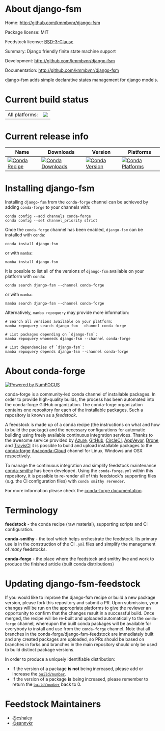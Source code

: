About django-fsm
================

Home: http://github.com/kmmbvnr/django-fsm

Package license: MIT

Feedstock license: [BSD-3-Clause](https://github.com/conda-forge/django-fsm-feedstock/blob/main/LICENSE.txt)

Summary: Django friendly finite state machine support

Development: http://github.com/kmmbvnr/django-fsm

Documentation: http://github.com/kmmbvnr/django-fsm

django-fsm adds simple declarative states management for django models.

Current build status
====================


<table><tr><td>All platforms:</td>
    <td>
      <a href="https://dev.azure.com/conda-forge/feedstock-builds/_build/latest?definitionId=2897&branchName=main">
        <img src="https://dev.azure.com/conda-forge/feedstock-builds/_apis/build/status/django-fsm-feedstock?branchName=main">
      </a>
    </td>
  </tr>
</table>

Current release info
====================

| Name | Downloads | Version | Platforms |
| --- | --- | --- | --- |
| [![Conda Recipe](https://img.shields.io/badge/recipe-django--fsm-green.svg)](https://anaconda.org/conda-forge/django-fsm) | [![Conda Downloads](https://img.shields.io/conda/dn/conda-forge/django-fsm.svg)](https://anaconda.org/conda-forge/django-fsm) | [![Conda Version](https://img.shields.io/conda/vn/conda-forge/django-fsm.svg)](https://anaconda.org/conda-forge/django-fsm) | [![Conda Platforms](https://img.shields.io/conda/pn/conda-forge/django-fsm.svg)](https://anaconda.org/conda-forge/django-fsm) |

Installing django-fsm
=====================

Installing `django-fsm` from the `conda-forge` channel can be achieved by adding `conda-forge` to your channels with:

```
conda config --add channels conda-forge
conda config --set channel_priority strict
```

Once the `conda-forge` channel has been enabled, `django-fsm` can be installed with `conda`:

```
conda install django-fsm
```

or with `mamba`:

```
mamba install django-fsm
```

It is possible to list all of the versions of `django-fsm` available on your platform with `conda`:

```
conda search django-fsm --channel conda-forge
```

or with `mamba`:

```
mamba search django-fsm --channel conda-forge
```

Alternatively, `mamba repoquery` may provide more information:

```
# Search all versions available on your platform:
mamba repoquery search django-fsm --channel conda-forge

# List packages depending on `django-fsm`:
mamba repoquery whoneeds django-fsm --channel conda-forge

# List dependencies of `django-fsm`:
mamba repoquery depends django-fsm --channel conda-forge
```


About conda-forge
=================

[![Powered by
NumFOCUS](https://img.shields.io/badge/powered%20by-NumFOCUS-orange.svg?style=flat&colorA=E1523D&colorB=007D8A)](https://numfocus.org)

conda-forge is a community-led conda channel of installable packages.
In order to provide high-quality builds, the process has been automated into the
conda-forge GitHub organization. The conda-forge organization contains one repository
for each of the installable packages. Such a repository is known as a *feedstock*.

A feedstock is made up of a conda recipe (the instructions on what and how to build
the package) and the necessary configurations for automatic building using freely
available continuous integration services. Thanks to the awesome service provided by
[Azure](https://azure.microsoft.com/en-us/services/devops/), [GitHub](https://github.com/),
[CircleCI](https://circleci.com/), [AppVeyor](https://www.appveyor.com/),
[Drone](https://cloud.drone.io/welcome), and [TravisCI](https://travis-ci.com/)
it is possible to build and upload installable packages to the
[conda-forge](https://anaconda.org/conda-forge) [Anaconda-Cloud](https://anaconda.org/)
channel for Linux, Windows and OSX respectively.

To manage the continuous integration and simplify feedstock maintenance
[conda-smithy](https://github.com/conda-forge/conda-smithy) has been developed.
Using the ``conda-forge.yml`` within this repository, it is possible to re-render all of
this feedstock's supporting files (e.g. the CI configuration files) with ``conda smithy rerender``.

For more information please check the [conda-forge documentation](https://conda-forge.org/docs/).

Terminology
===========

**feedstock** - the conda recipe (raw material), supporting scripts and CI configuration.

**conda-smithy** - the tool which helps orchestrate the feedstock.
                   Its primary use is in the construction of the CI ``.yml`` files
                   and simplify the management of *many* feedstocks.

**conda-forge** - the place where the feedstock and smithy live and work to
                  produce the finished article (built conda distributions)


Updating django-fsm-feedstock
=============================

If you would like to improve the django-fsm recipe or build a new
package version, please fork this repository and submit a PR. Upon submission,
your changes will be run on the appropriate platforms to give the reviewer an
opportunity to confirm that the changes result in a successful build. Once
merged, the recipe will be re-built and uploaded automatically to the
`conda-forge` channel, whereupon the built conda packages will be available for
everybody to install and use from the `conda-forge` channel.
Note that all branches in the conda-forge/django-fsm-feedstock are
immediately built and any created packages are uploaded, so PRs should be based
on branches in forks and branches in the main repository should only be used to
build distinct package versions.

In order to produce a uniquely identifiable distribution:
 * If the version of a package **is not** being increased, please add or increase
   the [``build/number``](https://docs.conda.io/projects/conda-build/en/latest/resources/define-metadata.html#build-number-and-string).
 * If the version of a package **is** being increased, please remember to return
   the [``build/number``](https://docs.conda.io/projects/conda-build/en/latest/resources/define-metadata.html#build-number-and-string)
   back to 0.

Feedstock Maintainers
=====================

* [@cshaley](https://github.com/cshaley/)
* [@sannykr](https://github.com/sannykr/)

